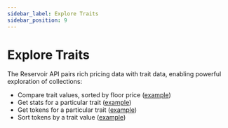 ```yaml
---
sidebar_label: Explore Traits
sidebar_position: 9
---
```


# Explore Traits

The Reservoir API pairs rich pricing data with trait data, enabling powerful exploration of collections:

- Compare trait values, sorted by floor price ([example](https://mainnet-api-v4.reservoir.tools/collections/boredapeyachtclub/attributes?attribute=Fur))
- Get stats for a particular trait ([example](https://mainnet-api-v4.reservoir.tools/stats?collection=boredapeyachtclub&attributes[Fur]=Solid%20Gold))
- Get tokens for a particular trait ([example](https://mainnet-api-v4.reservoir.tools/tokens?collection=boredapeyachtclub&attributes[Fur]=Solid%20Gold))
- Sort tokens by a trait value ([example](https://mainnet-api-v4.reservoir.tools/tokens?collection=lootproject&sortByAttribute=Greatness&sortDirection=desc))
